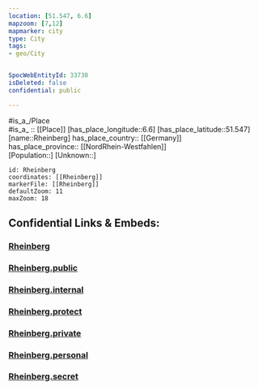 ```yaml
---
location: [51.547, 6.6] 
mapzoom: [7,12] 
mapmarker: city 
type: City
tags:
- geo/City


SpocWebEntityId: 33730
isDeleted: false
confidential: public

---
```

#is_a_/Place  
#is_a_ :: [[Place]] 
[has_place_longitude::6.6] 
[has_place_latitude::51.547] 
[name::Rheinberg] 
has_place_country:: [[Germany]]  
has_place_province:: [[NordRhein-Westfahlen]]  
[Population::] 
[Unknown::] 


```leaflet
id: Rheinberg
coordinates: [[Rheinberg]] 
markerFile: [[Rheinberg]] 
defaultZoom: 11 
maxZoom: 18
```


## Confidential Links & Embeds: 

### [Rheinberg](/_Standards/Earth/Continent/Europe/Europe~Central/Germany/Germany~West/Nordrhein-Westfalen/counties~NW/Wesel/cities~Wesel/Rheinberg.md) 

### [Rheinberg.public](/_public/Earth/Continent/Europe/Europe~Central/Germany/Germany~West/Nordrhein-Westfalen/counties~NW/Wesel/cities~Wesel/Rheinberg.public.md) 

### [Rheinberg.internal](/_internal/Earth/Continent/Europe/Europe~Central/Germany/Germany~West/Nordrhein-Westfalen/counties~NW/Wesel/cities~Wesel/Rheinberg.internal.md) 

### [Rheinberg.protect](/_protect/Earth/Continent/Europe/Europe~Central/Germany/Germany~West/Nordrhein-Westfalen/counties~NW/Wesel/cities~Wesel/Rheinberg.protect.md) 

### [Rheinberg.private](/_private/Earth/Continent/Europe/Europe~Central/Germany/Germany~West/Nordrhein-Westfalen/counties~NW/Wesel/cities~Wesel/Rheinberg.private.md) 

### [Rheinberg.personal](/_personal/Earth/Continent/Europe/Europe~Central/Germany/Germany~West/Nordrhein-Westfalen/counties~NW/Wesel/cities~Wesel/Rheinberg.personal.md) 

### [Rheinberg.secret](/_secret/Earth/Continent/Europe/Europe~Central/Germany/Germany~West/Nordrhein-Westfalen/counties~NW/Wesel/cities~Wesel/Rheinberg.secret.md)

